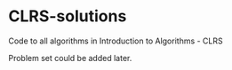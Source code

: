 # CLRS-solutions
Code to all algorithms in Introduction to Algorithms - CLRS

Problem set could be added later.
